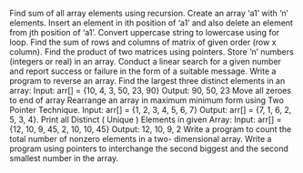 Find sum of all array elements using recursion.
Create an array ‘a1’ with ‘n’ elements. Insert an element in ith position of ‘a1’ and also delete an element from jth position of ‘a1’.
Convert uppercase string to lowercase using for loop.
Find the sum of rows and columns of matrix of given order (row x column).
Find the product of two matrices using pointers.
Store ‘n’ numbers (integers or real) in an array. Conduct a linear search for a given number and report success or failure in the form of a suitable message.
Write a program to reverse an array.
Find the largest three distinct elements in an array: Input: arr[] = {10, 4, 3, 50, 23, 90} Output: 90, 50, 23
Move all zeroes to end of array
Rearrange an array in maximum minimum form using Two Pointer Technique. Input: arr[] = {1, 2, 3, 4, 5, 6, 7} Output: arr[] = {7, 1, 6, 2, 5, 3, 4}.
Print all Distinct ( Unique ) Elements in given Array: Input: arr[] = {12, 10, 9, 45, 2, 10, 10, 45} Output: 12, 10, 9, 2
Write a program to count the total number of nonzero elements in a two- dimensional array.
Write a program using pointers to interchange the second biggest and the second smallest number in the array.
